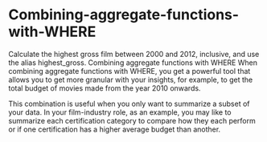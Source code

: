 # Combining-aggregate-functions-with-WHERE
Calculate the highest gross film between 2000 and 2012, inclusive, and use the alias highest_gross.
Combining aggregate functions with WHERE
When combining aggregate functions with WHERE, you get a powerful tool that allows you to get more granular with your insights, for example, to get the total budget of movies made from the year 2010 onwards.

This combination is useful when you only want to summarize a subset of your data. In your film-industry role, as an example, you may like to summarize each certification category to compare how they each perform or if one certification has a higher average budget than another.
